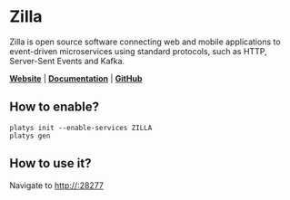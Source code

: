 # Zilla

Zilla is open source software connecting web and mobile applications to event-driven microservices using standard protocols, such as HTTP, Server-Sent Events and Kafka.

**[Website](https://www.aklivity.io/)** | **[Documentation](https://docs.aklivity.io/zilla)** | **[GitHub](https://github.com/aklivity/zilla)**

## How to enable?

```
platys init --enable-services ZILLA
platys gen
```

## How to use it?

Navigate to <http://:28277>